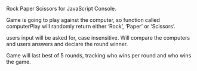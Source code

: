 Rock Paper Scissors for JavaScript Console.

Game is going to play against the computer, so function called computerPlay  will randomly return either ‘Rock’, ‘Paper’ or ‘Scissors’. 

users input will be asked for, case insensitive. Will compare the computers and users answers and declare the round winner.

Game will last best of 5 rounds, tracking who wins per round and who wins the game.